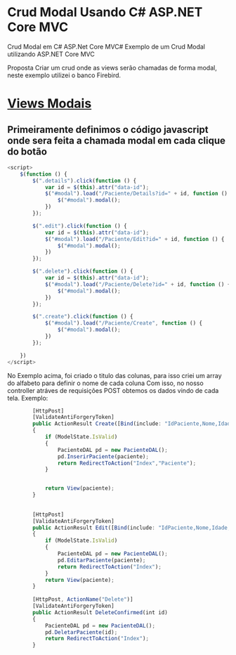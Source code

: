# Crud Modal Usando C# ASP.NET Core MVC
Crud Modal em C# ASP.Net Core MVC#
Exemplo de um Crud Modal utilizando ASP.NET Core MVC 

Proposta
Criar um crud onde as views serão chamadas de forma modal, neste exemplo utilizei o banco Firebird.

# [Views Modais](#)

## Primeiramente definimos o código javascript onde sera feita a chamada modal em cada clique do botão
```javascript
<script>
    $(function () {
        $(".details").click(function () {
            var id = $(this).attr("data-id");
            $("#modal").load("/Paciente/Details?id=" + id, function () {
                $("#modal").modal();
            })
        });

        $(".edit").click(function () {
            var id = $(this).attr("data-id");
            $("#modal").load("/Paciente/Edit?id=" + id, function () {
                $("#modal").modal();
            })
        });

        $(".delete").click(function () {
            var id = $(this).attr("data-id");
            $("#modal").load("/Paciente/Delete?id=" + id, function () {
                $("#modal").modal();
            })
        });

        $(".create").click(function () {
            $("#modal").load("/Paciente/Create", function () {
                $("#modal").modal();
            })
        });

    })
</script> 
```
No Exemplo acima, foi criado o titulo das colunas, para isso criei um array do alfabeto para definir o nome de cada coluna
Com isso, no nosso controller atráves de requisições POST obtemos os dados vindo de cada tela. Exemplo:

```javascript
        [HttpPost]
        [ValidateAntiForgeryToken]
        public ActionResult Create([Bind(include: "IdPaciente,Nome,Idade,Peso,Altura")] Paciente paciente)
        {
            if (ModelState.IsValid)
            {
                PacienteDAL pd = new PacienteDAL();
                pd.InserirPaciente(paciente);
                return RedirectToAction("Index","Paciente");
            }


            return View(paciente);
        }
        
        
        [HttpPost]
        [ValidateAntiForgeryToken]
        public ActionResult Edit([Bind(include: "IdPaciente,Nome,Idade,Peso,Altura")] Paciente paciente)
        {
            if (ModelState.IsValid)
            {
                PacienteDAL pd = new PacienteDAL();
                pd.EditarPaciente(paciente);
                return RedirectToAction("Index");
            }
            return View(paciente);
        }        
        
        [HttpPost, ActionName("Delete")]
        [ValidateAntiForgeryToken]
        public ActionResult DeleteConfirmed(int id)
        {
            PacienteDAL pd = new PacienteDAL();
            pd.DeletarPaciente(id);
            return RedirectToAction("Index");
        }        

```


